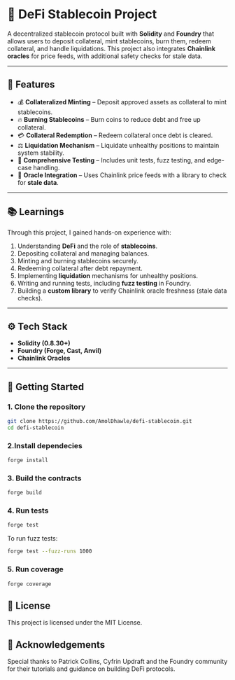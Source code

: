 # 🏦 DeFi Stablecoin Project

A decentralized stablecoin protocol built with **Solidity** and **Foundry** that allows users to deposit collateral, mint stablecoins, burn them, redeem collateral, and handle liquidations. This project also integrates **Chainlink oracles** for price feeds, with additional safety checks for stale data.

---

## 📌 Features

- 💰 **Collateralized Minting** – Deposit approved assets as collateral to mint stablecoins.
- 🔥 **Burning Stablecoins** – Burn coins to reduce debt and free up collateral.
- 💳 **Collateral Redemption** – Redeem collateral once debt is cleared.
- ⚖️ **Liquidation Mechanism** – Liquidate unhealthy positions to maintain system stability.
- 🧪 **Comprehensive Testing** – Includes unit tests, fuzz testing, and edge-case handling.
- 📡 **Oracle Integration** – Uses Chainlink price feeds with a library to check for **stale data**.

---

## 📚 Learnings

Through this project, I gained hands-on experience with:

1. Understanding **DeFi** and the role of **stablecoins**.
2. Depositing collateral and managing balances.
3. Minting and burning stablecoins securely.
4. Redeeming collateral after debt repayment.
5. Implementing **liquidation** mechanisms for unhealthy positions.
6. Writing and running tests, including **fuzz testing** in Foundry.
7. Building a **custom library** to verify Chainlink oracle freshness (stale data checks).

---

## ⚙️ Tech Stack

- **Solidity (0.8.30+)**
- **Foundry (Forge, Cast, Anvil)**
- **Chainlink Oracles**

---

## 🚀 Getting Started

### 1. Clone the repository

```bash
git clone https://github.com/AmolDhawle/defi-stablecoin.git
cd defi-stablecoin
```

### 2.Install dependecies

```bash
forge install
```

### 3. Build the contracts

```bash
forge build
```

### 4. Run tests

```bash
forge test
```

To run fuzz tests:

```bash
forge test --fuzz-runs 1000
```

### 5. Run coverage

```bash
forge coverage
```

## 📝 License

This project is licensed under the MIT License.

## 🤝 Acknowledgements

Special thanks to Patrick Collins, Cyfrin Updraft and the Foundry community for their tutorials and guidance on building DeFi protocols.

